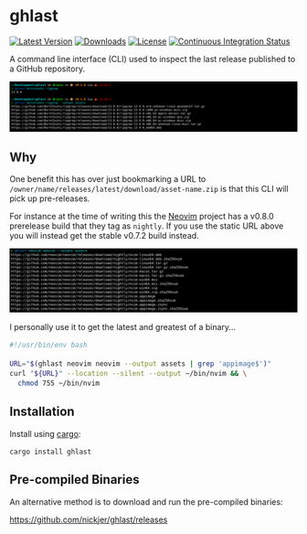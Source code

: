 # ghlast

[![Latest Version](https://img.shields.io/crates/v/ghlast.svg)](https://crates.io/crates/ghlast)
[![Downloads](https://img.shields.io/github/downloads/nickjer/ghlast/total.svg)](https://github.com/nickjer/ghlast/releases)
[![License](https://img.shields.io/github/license/nickjer/ghlast.svg)](https://github.com/nickjer/ghlast)
[![Continuous Integration Status](https://github.com/nickjer/ghlast/workflows/Continuous%20integration/badge.svg)](https://github.com/nickjer/ghlast/actions)

A command line interface (CLI) used to inspect the last release published to a
GitHub repository.

![Screenshot of ghlast inspecting ripgrep](media/screenshot.png)

## Why

One benefit this has over just bookmarking a URL to
`/owner/name/releases/latest/download/asset-name.zip` is that this CLI will
pick up pre-releases.

For instance at the time of writing this the [Neovim] project has a v0.8.0
prerelease build that they tag as `nightly`. If you use the static URL above
you will instead get the stable v0.7.2 build instead.

![Screenshot of ghlast inspecting neovim](media/neovim-screenshot.png)

I personally use it to get the latest and greatest of a binary...

```bash
#!/usr/bin/env bash

URL="$(ghlast neovim neovim --output assets | grep 'appimage$')"
curl "${URL}" --location --silent --output ~/bin/nvim && \
  chmod 755 ~/bin/nvim
```

[Neovim]: https://github.com/neovim/neovim

## Installation

Install using [cargo]:

```shell
cargo install ghlast
```

[cargo]: https://doc.rust-lang.org/cargo/

## Pre-compiled Binaries

An alternative method is to download and run the pre-compiled binaries:

https://github.com/nickjer/ghlast/releases
